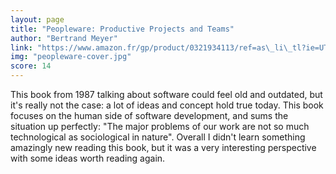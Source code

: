```yaml
---
layout: page
title: "Peopleware: Productive Projects and Teams"
author: "Bertrand Meyer"
link: "https://www.amazon.fr/gp/product/0321934113/ref=as\_li\_tl?ie=UTF8&camp=1642&creative=6746&creativeASIN=0321934113&linkCode=as2&tag=mg092-21"
img: "peopleware-cover.jpg"
score: 14
---
```


This book from 1987 talking about software could feel old and outdated, but it's really not the case: a lot of ideas and concept hold true today. This book focuses on the human side of software development, and sums the situation up perfectly: "The major problems of our work are not so much technological as sociological in nature". Overall I didn't learn something amazingly new reading this book, but it was a very interesting perspective with some ideas worth reading again.